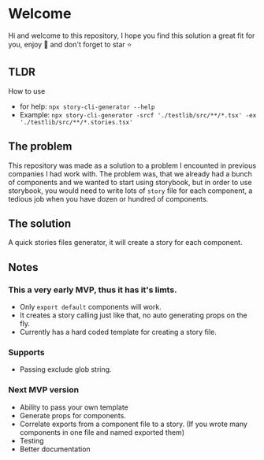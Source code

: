 # Welcome

Hi and welcome to this repository, I hope you find this solution a great fit for you, enjoy 🎉 and don't forget to star ⭐

## TLDR

How to use

- for help: `npx story-cli-generator --help`
- Example: `npx story-cli-generator -srcf './testlib/src/**/*.tsx' -ex './testlib/src/**/*.stories.tsx'`

## The problem

This repository was made as a solution to a problem I encounted in previous companies I had work with.
The problem was, that we already had a bunch of components and we wanted to start using storybook, but in order to use storybook, you would need to write lots of `story` file for each component, a tedious job when you have dozen or hundred of components.

## The solution

A quick stories files generator, it will create a story for each component.

## Notes

### This a very early MVP, thus it has it's limts.

- Only `export default` components will work.
- It creates a story calling <Component /> just like that, no auto generating props on the fly.
- Currently has a hard coded template for creating a story file.

### Supports

- Passing exclude glob string.

### Next MVP version

- Ability to pass your own template
- Generate props for components.
- Correlate exports from a component file to a story. (If you wrote many components in one file and named exported them)
- Testing
- Better documentation
